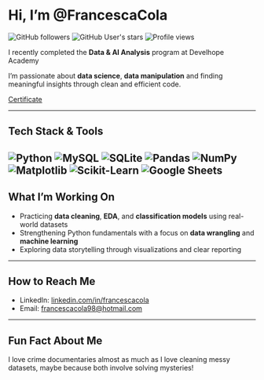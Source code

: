 # Hi, I’m @FrancescaCola

![GitHub followers](https://img.shields.io/github/followers/FrancescaCola?style=social)
![GitHub User's stars](https://img.shields.io/github/stars/FrancescaCola?affiliations=OWNER%2CCOLLABORATOR&style=social)
![Profile views](https://komarev.com/ghpvc/?username=FrancescaCola&style=flat)

I recently completed the **Data & AI Analysis** program at Develhope Academy 

I’m passionate about **data science**, **data manipulation** and finding meaningful insights through clean and efficient code.

[Certificate](https://www.credential.net/5a3796f4-b5e7-4c39-a9a1-cf752d905114?utm_source=linkedin&utm_medium=social)

---

## Tech Stack & Tools
![Python](https://img.shields.io/badge/Python-3776AB?style=flat&logo=python&logoColor=white)
![MySQL](https://img.shields.io/badge/MySQL-4479A1?style=flat&logo=mysql&logoColor=white)
![SQLite](https://img.shields.io/badge/SQLite-003B57?style=flat&logo=sqlite&logoColor=white)
![Pandas](https://img.shields.io/badge/Pandas-150458?style=flat&logo=pandas&logoColor=white)
![NumPy](https://img.shields.io/badge/NumPy-013243?style=flat&logo=numpy&logoColor=white)
![Matplotlib](https://img.shields.io/badge/Matplotlib-007ACC?style=flat&logo=matplotlib&logoColor=white)
![Scikit-Learn](https://img.shields.io/badge/Scikit--Learn-F7931E?style=flat&logo=scikit-learn&logoColor=white)
![Google Sheets](https://img.shields.io/badge/Google%20Sheets-34A853?style=flat&logo=google-sheets&logoColor=white)
---

## What I’m Working On
- Practicing **data cleaning**, **EDA**, and **classification models** using real-world datasets 
- Strengthening Python fundamentals with a focus on **data wrangling** and **machine learning**
- Exploring data storytelling through visualizations and clear reporting

---

## How to Reach Me
- LinkedIn: [linkedin.com/in/francescacola](https://www.linkedin.com/in/francescacola)
- Email: francescacola98@hotmail.com

---

## Fun Fact About Me
I love crime documentaries almost as much as I love cleaning messy datasets, maybe because both involve solving mysteries!
